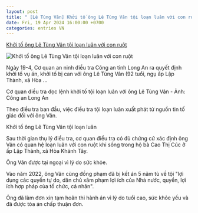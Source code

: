 ```yaml
---
layout: post
title: " [Lê Tùng Vân] Khởi tố ông Lê Tùng Vân tội loạn luân với con ruột"
date: Fri, 19 Apr 2024 16:00:00 +0700
categories: entries VN
---
```

[Khởi tố ông Lê Tùng Vân tội loạn luân với con ruột](https://tuoitre.vn/khoi-to-ong-le-tung-van-toi-loan-luan-voi-con-ruot-20240419142303112.htm)

![Khởi tố ông Lê Tùng Vân tội loạn luân với con ruột](https://cdn1.tuoitre.vn/zoom/600_315/471584752817336320/2024/4/19/khoi-to-loan-luan-2-17135112107361354835525-80-0-1127-2000-crop-17135113117921025814023.jpg)

Ngày 19-4, Cơ quan an ninh điều tra Công an tỉnh Long An ra quyết định khởi tố vụ án, khởi tố bị can với ông Lê Tùng Vân (92 tuổi, ngụ ấp Lập Thành, xã Hòa ...

Cơ quan điều tra đọc lệnh khởi tố tội loạn luân với ông Lê Tùng Vân - Ảnh: Công an Long An

Theo điều tra ban đầu, việc điều tra tội loạn luân xuất phát từ nguồn tin tố giác đối với ông Vân.

Khởi tố ông Lê Tùng Vân tội loạn luân

Sau thời gian thụ lý điều tra, cơ quan điều tra có đủ chứng cứ xác định ông Vân có quan hệ loạn luân với con ruột khi sống trong hộ bà Cao Thị Cúc ở ấp Lập Thành, xã Hòa Khánh Tây.

Ông Vân được tại ngoại vì lý do sức khỏe.

Vào năm 2022, ông Vân cùng đồng phạm đã bị kết án 5 năm tù về tội "lợi dụng các quyền tự do, dân chủ xâm phạm lợi ích của Nhà nước, quyền, lợi ích hợp pháp của tổ chức, cá nhân".

Ông đã làm đơn xin tạm hoãn thi hành án vì lý do tuổi cao, sức khỏe yếu và đã được tòa án chấp thuận đơn.

